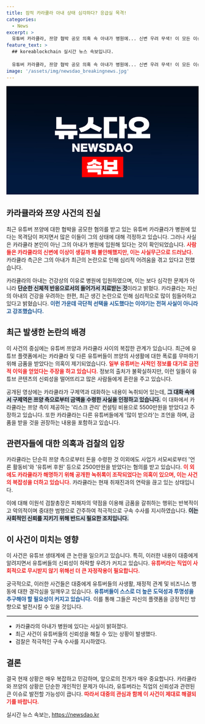 ```yaml
---
title: 잠적 카라큘라 아내 상태 심각하다? 응급실 목격!
categories:
  - News
excerpt: >
  유튜버 카라큘라, 쯔양 협박 공모 의혹 속 아내가 병원에... 신변 우려 무색! 이 모든 이슈의 중심에는 끊임없는 금전적 갈취와 논란이 있다. 클릭으로 진실을 확인하세요!
feature_text: >
  ## koreablockchain 실시간 뉴스 속보입니다.

  유튜버 카라큘라, 쯔양 협박 공모 의혹 속 아내가 병원에... 신변 우려 무색! 이 모든 이슈의 중심에는 끊임없는 금전적 갈취와 논란이 있다. 클릭으로 진실을 확인하세요!
image: '/assets/img/newsdao_breakingnews.jpg'
---
```


<p><img src="/assets/img/newsdao_breakingnews.jpg" alt="koreablockchain 속보" /></p>

<h2 data-ke-size="size26">카라큘라와 쯔양 사건의 진실</h2>

<p data-ke-size="size16"></p> 

<p>최근 유튜버 쯔양에 대한 협박을 공모한 혐의를 받고 있는 유튜버 카라큘라가 병원에 있다는 목격담이 퍼지면서 많은 이들이 그의 상태에 대해 걱정하고 있습니다. 그러나 사실은 카라큘라 본인이 아닌 그의 아내가 병원에 입원해 있다는 것이 확인되었습니다. <b><span style="color: #ee2323;">사람들은 카라큘라의 신변에 이상이 생길까 봐 불안해했지만, 이는 사실무근으로 드러났다.</span></b> 카라큘라 측근은 그의 아내가 최근의 논란으로 인해 심리적 어려움을 겪고 있다고 전했습니다.</p>

<p data-ke-size="size16"></p> 

<p>카라큘라의 아내는 건강상의 이유로 병원에 입원하였으며, 이는 보다 심각한 문제가 아니라 <b><span style="background-color: #21538527;">단순한 신체적 반응으로서의 들어가서 치료받는 것</span></b>이라고 밝혔다. 카라큘라는 자신의 아내의 건강을 우려하는 한편, 최근 생긴 논란으로 인해 심리적으로 많이 힘들어하고 있다고 밝혔습니다. <b><span style="color: #1a5490;">이런 가운데 극단적 선택을 시도했다는 이야기는 전혀 사실이 아니라고 강조했습니다.</span></b></p>

<h2 data-ke-size="size26">최근 발생한 논란의 배경</h2>

<p data-ke-size="size16"></p> 

<p>이 사건의 중심에는 유튜버 쯔양과 카라큘라 사이의 복잡한 관계가 있습니다. 최근에 유튜브 플랫폼에서는 카라큘라 및 다른 유튜버들이 쯔양의 사생활에 대한 폭로를 무마하기 위해 금품을 받았다는 의혹이 제기되었습니다. <b><span style="color: #ee2323;">일부 유튜버는 사적인 정보를 대가로 금전적 이익을 얻었다는 주장을 하고 있습니다.</span></b> 정보의 출처가 불확실하지만, 이런 일들이 유튜브 콘텐츠의 신뢰성을 떨어뜨리고 많은 사람들에게 혼란을 주고 있습니다.</p>

<p data-ke-size="size16"></p> 

<p>공개된 영상에는 카라큘라가 구제역과 대화하는 내용이 녹취되어 있는데, <b><span style="background-color: #21538527;">그 대화 속에서 구제역은 쯔양 측으로부터 금액을 수령한 사실을 인정하고 있습니다.</span></b> 이 대화에서 카라큘라는 쯔양 측이 제공하는 '리스크 관리' 컨설팅 비용으로 5500만원을 받았다고 주장하고 있습니다. 또한 카라큘라는 다른 유튜버들에게 '많이 받으라'는 조언을 하며, 금품을 받을 것을 권장하는 내용을 포함하고 있습니다. </p>

<h2 data-ke-size="size26">관련자들에 대한 의혹과 검찰의 입장</h2>

<p data-ke-size="size16"></p> 

<p>카라큘라는 단순히 쯔양 측으로부터 돈을 수령한 것 이외에도 사업가 서모씨로부터 '언론 활동비'와 '유튜버 후원' 등으로 2500만원을 받았다는 혐의를 받고 있습니다. <b><span style="color: #ee2323;">이 외에도 카라큘라가 해명하기 위해 공개한 녹취록이 조작되었다는 의혹이 있으며, 이는 사건의 복잡성을 더하고 있습니다.</span></b> 카라큘라는 현재 취재진과의 연락을 끊고 있는 상태입니다.</p>

<p data-ke-size="size16"></p>

<p>이에 대해 이원석 검찰총장은 피해자의 약점을 이용해 금품을 갈취하는 행위는 반복적이고 악의적이며 중대한 범행으로 간주하여 적극적으로 구속 수사를 지시하였습니다. <b><span style="background-color: #21538527;">이는 사회적인 신뢰를 지키기 위해 반드시 필요한 조치입니다.</span></b></p>

<h2 data-ke-size="size26">이 사건이 미치는 영향</h2>

<p data-ke-size="size16"></p> 

<p>이 사건은 유튜브 생태계에 큰 논란을 일으키고 있습니다. 특히, 이러한 내용이 대중에게 알려지면서 유튜버들의 신뢰성이 하락할 우려가 커지고 있습니다. <b><span style="color: #ee2323;">유튜버라는 직업이 사회적으로 무시받지 않기 위해선 더 큰 자정작용이 필요합니다.</span></b></p>

<p data-ke-size="size16"></p>

<p>궁극적으로, 이러한 사건들은 대중에게 유튜버들의 사생활, 재정적 관계 및 비즈니스 행동에 대한 경각심을 일깨우고 있습니다. <b><span style="color: #1a5490;">유튜버들이 스스로 더 높은 도덕성과 투명성을 추구해야 할 필요성이 커지고 있습니다.</span></b> 이를 통해 그들은 자신의 플랫폼을 긍정적인 방향으로 발전시킬 수 있을 것입니다.</p>

<hr style="border: 1px solid #ccc;">

<p data-ke-size="size16"></p> 

<ul>
    <li>카라큘라의 아내가 병원에 있다는 사실이 밝혀졌다.</li>
    <li>최근 사건이 유튜버들의 신뢰성을 해칠 수 있는 상황이 발생했다.</li>
    <li>검찰은 적극적인 구속 수사를 지시하였다.</li>
</ul>

<p data-ke-size="size16"></p> 

<h2 data-ke-size="size26">결론</h2>

<p data-ke-size="size16"></p> 

<p>결국 현재 상황은 매우 복잡하고 민감하며, 앞으로의 전개가 매우 중요합니다. 카라큘라와 쯔양의 상황은 단순한 개인적인 문제가 아니라, 유튜버라는 직업의 신뢰성과 관련된 큰 이슈로 발전할 가능성이 큽니다. <b><span style="color: #ee2323;">따라서 대중의 관심과 함께 이 사건이 제대로 해결되기를 바랍니다.</span></b></p>
실시간 뉴스 속보는, <a href="https://newsdao.kr" rel="dofollow">https://newsdao.kr</a>


